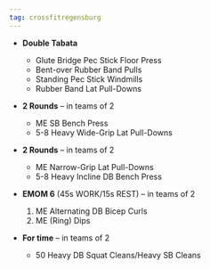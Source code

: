 ```yaml
---
tag: crossfitregensburg
---
```


- **Double Tabata**

  - Glute Bridge Pec Stick Floor Press
  - Bent-over Rubber Band Pulls
  - Standing Pec Stick Windmills
  - Rubber Band Lat Pull-Downs

- **2 Rounds** – in teams of 2

  - ME SB Bench Press
  - 5-8 Heavy Wide-Grip Lat Pull-Downs

- **2 Rounds** – in teams of 2

  - ME Narrow-Grip Lat Pull-Downs
  - 5-8 Heavy Incline DB Bench Press

- **EMOM 6** (45s WORK/15s REST) – in teams of 2

  1. ME Alternating DB Bicep Curls
  2. ME (Ring) Dips

- **For time** – in teams of 2

  - 50 Heavy DB Squat Cleans/Heavy SB Cleans
